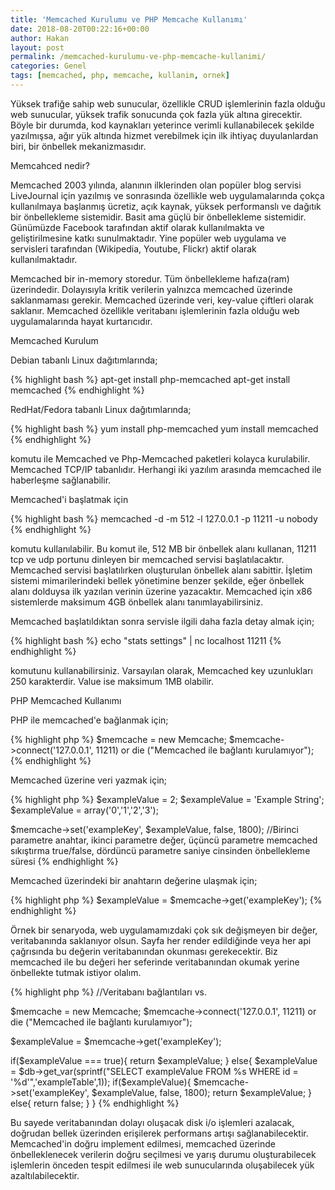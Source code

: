 ```yaml
---
title: 'Memcached Kurulumu ve PHP Memcache Kullanımı'
date: 2018-08-20T00:22:16+00:00
author: Hakan
layout: post
permalink: /memcached-kurulumu-ve-php-memcache-kullanimi/
categories: Genel
tags: [memcached, php, memcache, kullanim, ornek]
---
```


Yüksek trafiğe sahip web sunucular, özellikle CRUD işlemlerinin fazla olduğu web sunucular, yüksek trafik sonucunda çok fazla yük altına girecektir. Böyle bir durumda, kod kaynakları yeterince verimli kullanabilecek şekilde yazılmışsa, ağır yük altında hizmet verebilmek için ilk ihtiyaç duyulanlardan biri, bir önbellek mekanizmasıdır. 

Memcahced nedir?

Memcached 2003 yılında, alanının ilklerinden olan popüler blog servisi LiveJournal için yazılmış ve sonrasında özellikle web uygulamalarında çokça kullanılmaya başlanmış ücretiz, açık kaynak, yüksek performanslı ve dağıtık bir önbellekleme sistemidir. Basit ama güçlü bir önbellekleme sistemidir. Günümüzde Facebook tarafından aktif olarak kullanılmakta ve geliştirilmesine katkı sunulmaktadır. Yine popüler web uygulama ve servisleri tarafından (Wikipedia, Youtube, Flickr) aktif olarak kullanılmaktadır. 

Memcached bir in-memory storedur. Tüm önbellekleme hafıza(ram) üzerindedir. Dolayısıyla kritik verilerin yalnızca memcached üzerinde saklanmaması gerekir. Memcached üzerinde veri, key-value çiftleri olarak saklanır. Memcached özellikle veritabanı işlemlerinin fazla olduğu web uygulamalarında hayat kurtarıcıdır. 

Memcached Kurulum

Debian tabanlı Linux dağıtımlarında;

{% highlight bash %}
apt-get install php-memcached
apt-get install memcached
{% endhighlight %}

RedHat/Fedora tabanlı Linux dağıtımlarında; 

{% highlight bash %}
yum install php-memcached
yum install memcached
{% endhighlight %}

komutu ile Memcached ve Php-Memcached paketleri kolayca kurulabilir. Memcached TCP/IP tabanlıdır. Herhangi iki yazılım arasında memcached ile haberleşme sağlanabilir.

Memcached'i başlatmak için

{% highlight bash %}
memcached -d -m 512 -l 127.0.0.1 -p 11211 -u nobody
{% endhighlight %}

komutu kullanılabilir. Bu komut ile, 512 MB bir önbellek alanı kullanan, 11211 tcp ve udp portunu dinleyen bir memcached servisi başlatılacaktır. Memcached servisi başlatılırken oluşturulan önbellek alanı sabittir. İşletim sistemi mimarilerindeki bellek yönetimine benzer şekilde, eğer önbellek alanı dolduysa ilk yazılan verinin üzerine yazacaktır. Memcached için x86 sistemlerde maksimum 4GB önbellek alanı tanımlayabilirsiniz.

Memcached başlatıldıktan sonra servisle ilgili daha fazla detay almak için;

{% highlight bash %}
echo "stats settings" | nc localhost 11211
{% endhighlight %}

komutunu kullanabilirsiniz. Varsayılan olarak, Memcached key uzunlukları 250 karakterdir. Value ise maksimum 1MB olabilir. 

PHP Memcached Kullanımı

PHP ile memcached'e bağlanmak için;

{% highlight php %}
$memcache = new Memcache;
$memcache->connect('127.0.0.1', 11211) or die ("Memcached ile bağlantı kurulamıyor");
{% endhighlight %}

Memcached üzerine veri yazmak için;

{% highlight php %}
$exampleValue = 2;
$exampleValue = 'Example String';
$exampleValue = array('0','1','2','3');

$memcache->set('exampleKey', $exampleValue, false, 1800);
//Birinci parametre anahtar, ikinci parametre değer, üçüncü parametre memcached sıkıştırma true/false, dördüncü parametre saniye cinsinden önbellekleme süresi
{% endhighlight %}

Memcached üzerindeki bir anahtarın değerine ulaşmak için;

{% highlight php %}
$exampleValue = $memcache->get('exampleKey');
{% endhighlight %}

Örnek bir senaryoda, web uygulamamızdaki çok sık değişmeyen bir değer, veritabanında saklanıyor olsun. Sayfa her render edildiğinde veya her api çağrısında bu değerin veritabanından okunması gerekecektir. Biz memcached ile bu değeri her seferinde veritabanından okumak yerine önbellekte tutmak istiyor olalım. 

{% highlight php %}
//Veritabanı bağlantıları vs.

$memcache     = new Memcache;
$memcache->connect('127.0.0.1', 11211) or die ("Memcached ile bağlantı kurulamıyor");

$exampleValue = $memcache->get('exampleKey');

if($exampleValue === true){
	return $exampleValue;
}
else{
	$exampleValue = $db->get_var(sprintf("SELECT exampleValue FROM %s WHERE id = '%d'",'exampleTable',1));
	if($exampleValue){
		$memcache->set('exampleKey', $exampleValue, false, 1800);
		return $exampleValue;
	}
	else{
		return false;
	}
}
{% endhighlight %}

Bu sayede veritabanından dolayı oluşacak disk i/o işlemleri azalacak, doğrudan bellek üzerinden erişilerek performans artışı sağlanabilecektir. Memcached'in doğru implement edilmesi, memcached üzerinde önbelleklenecek verilerin doğru seçilmesi ve yarış durumu oluşturabilecek işlemlerin önceden tespit edilmesi ile web sunucularında oluşabilecek yük azaltılabilecektir.



